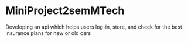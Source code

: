 # MiniProject2semMTech<br>

Developing an api which helps users log-in, store, and check for the best insurance plans for new or old cars
